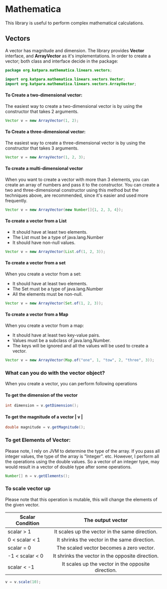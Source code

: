# Mathematica
This library is useful to perform complex mathematical calculations. 

## Vectors
A vector has magnitude and dimension. The library provides __Vector__ interface, and __ArrayVector__ as it's implementations.
In order to create a vector; both class and interface decide in the package:

```java
package org.katpara.mathematica.linears.vectors;

import org.katpara.mathematica.linears.vectors.Vector;
import org.katpara.mathematica.linears.vectors.ArrayVector;
```

#### To Create a two-dimensional vector:
The easiest way to create a two-dimensional vector is by using the constructor that takes 2 arguments.
```java
Vector v = new ArrayVector(1, 2);
```

#### To Create a three-dimensional vector:
The easiest way to create a three-dimensional vector is by using the constructor that takes 3 arguments.
```java
Vector v = new ArrayVector(1, 2, 3);
```


#### To create a multi-dimensional vector
When you want to create a vector with more than 3 elements, you can create an array of numbers and pass it to the constructor.
You can create a two and three-dimensional constructor using this method but the techniques above, are recommended, since it's easier and used more frequently.
```java
Vector v = new ArrayVector(new Number[]{1, 2, 3, 4});
```

#### To create a vector from a List
<ul>
    <li>It should have at least two elements.
    <li>The List must be a type of java.lang.Number
    <li>It should have non-null values.
</ul>
    
```java
Vector v = new ArrayVector(List.of(1, 2, 3));
```

#### To create a vector from a set
When you create a vector from a set:
<ul>
    <li>It should have at least two elements.
    <li>The Set must be a type of java.lang.Number
    <li>All the elements must be non-null.
</ul>

```java
Vector v = new ArrayVector(Set.of(1, 2, 3));
```

#### To create a vector from a Map
When you create a vector from a map:
<ul>
    <li>It should have at least two key-value pairs.
    <li>Values must be a subclass of java.lang.Number.
    <li>The keys will be ignored and all the values will be used to create a vector.
</ul>

```java
Vector v = new ArrayVector(Map.of("one", 1, "tow", 2, "three", 3));
```

### What can you do with the vector object?
When you create a vector, you can perform following operations

#### To get the dimension of the vector

```java
int dimension = v.getDimension();
```

#### To get the magnitude of a vector | v |

```java
double magnitude = v.getMagnitude();
```

### To get Elements of Vector:
Please note, I rely on JVM to determine the type of the array.
If you pass all integer values, the type of the array is "Integer". etc.
However, I perform all the operations using the double values. So a vector of an integer type, may would result in a vector of double type after some operations. 

```java
Number[] n = v.getElements();
```

### To scale vector up
Please note that this operation is mutable, this will change the elements of the given vector.

| Scalar Condition      |       The output vector                            |
|-----------------------|:--------------------------------------------------:|
| scalar &gt; 1         | It scales up the vector in the same direction.     |
| 0 &lt; scalar &lt; 1  | It shrinks the vector in the same direction.       |
|  scalar = 0           | The scaled vector becomes a zero vector.           |
| -1 &lt; scalar &lt; 0 | It shrinks the vector in the opposite direction.   |
| scalar &lt; -1        | It scales up the vector in the opposite direction. |


```java
v = v.scale(10);
```
    